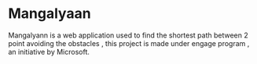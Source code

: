# Mangalyaan
Mangalyann is a web application used to  find the shortest path between 2 point avoiding the obstacles , this project is made under engage program , an initiative by Microsoft.
